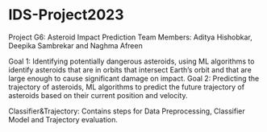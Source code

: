 # IDS-Project2023

Project G6: Asteroid Impact Prediction
Team Members: Aditya Hishobkar, Deepika Sambrekar and Naghma Afreen

Goal 1: Identifying potentially dangerous asteroids, using ML algorithms to identify asteroids that are in orbits that intersect Earth’s orbit and that are large enough to cause significant damage on impact.
Goal 2: Predicting the trajectory of asteroids, ML algorithms to predict the future trajectory of asteroids based on their current position and velocity.

Classifier&Trajectory: Contains steps for Data Preprocessing, Classifier Model and Trajectory evaluation.

